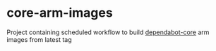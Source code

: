 # core-arm-images

Project containing scheduled workflow to build [dependabot-core](https://github.com/dependabot/dependabot-core) arm images from latest tag
